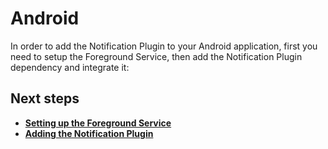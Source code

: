 # Android

In order to add the Notification Plugin to your Android application, first you need to setup the Foreground Service, then add the Notification Plugin dependency and integrate it:

## Next steps
- **[Setting up the Foreground Service](android_service.md)**
- **[Adding the Notification Plugin](android_plugin.md)**
